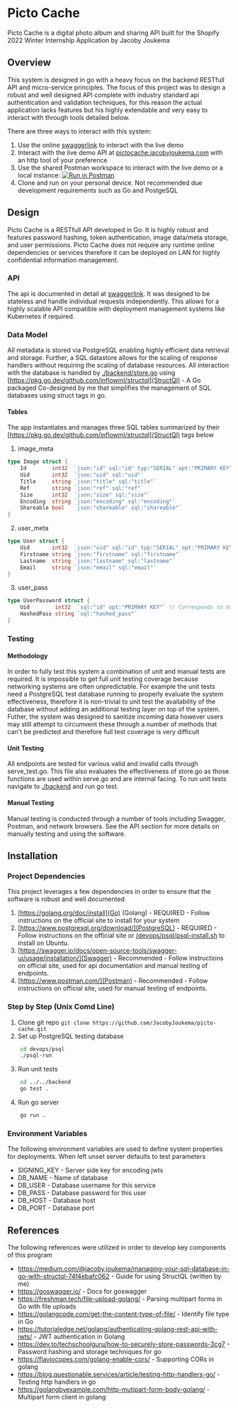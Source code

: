 # Picto Cache
Picto Cache is a digital photo album and sharing API built for the Shopify 2022 Winter Internship Application by Jacoby Joukema

## Overview
This system is designed in go with a heavy focus on the backend RESTfull API and micro-service principles. The focus of this project was to design a robust and well designed API complete with industry standard api authentication and validation techniques, for this reason the actual application lacks features but his highly extendable and very easy to interact with through tools detailed below.

There are three ways to interact with this system:

1. Use the online [swaggerlink](SwaggerDocs) to interact with the live demo
2. Interact with the live demo API at [pictocache.jacobyjoukema.com](pictocache.jacobyjoukema.com) with an http tool of your preference
3. Use the shared Postman workspace to interact with the live demo or a local instance: [![Run in Postman](https://run.pstmn.io/button.svg)](https://app.getpostman.com/run-collection/9043989-40ff35a4-5f77-47d8-a108-992eff445614?action=collection%2Ffork&collection-url=entityId%3D9043989-40ff35a4-5f77-47d8-a108-992eff445614%26entityType%3Dcollection)
4. Clone and run on your personal device. Not recommended due development requirements such as Go and PostgeSQL

## Design
Picto Cache is a RESTfull API developed in Go. It is highly robust and features password hashing, token authentication, image data/meta storage, and user permissions. Picto Cache does not require any runtime online dependencies or services therefore it can be deployed on LAN for highly confidential information management.

### API
The api is documented in detail at [swaggerlink](SwaggerDocs). It was designed to be stateless and handle individual requests independently. This allows for a highly scalable API compatible with deployment management systems like Kubernetes if required.

### Data Model
All metadata is stored via PostgreSQL enabling highly efficient data retrieval and storage. Further, a SQL datastore allows for the scaling of response handlers without requiring the scaling of database resources. All interaction with the database is handled by [./backend/store.go](backend/store.go) using [https://pkg.go.dev/github.com/inflowml/structql](StructQl) - A Go packaged Co-designed by me that simplifies the management of SQL databases using struct tags in go.

#### Tables
The app instantiates and manages three SQL tables summarized by their [https://pkg.go.dev/github.com/inflowml/structql](StructQl) tags below

1. image_meta
```go
type Image struct {
	Id        int32  `json:"id" sql:"id" typ:"SERIAL" opt:"PRIMARY KEY"`
	Uid       int32  `json:"uid" sql:"uid"`
	Title     string `json:"title" sql:"title"`
	Ref       string `json:"ref" sql:"ref"`
	Size      int32  `json:"size" sql:"size"`
	Encoding  string `json:"encoding" sql:"encoding"`
	Shareable bool   `json:"shareable" sql:"shareable"`
}
```
2. user_meta
```go
type User struct {
	Uid       int32  `json:"uid" sql:"id" typ:"SERIAL" opt:"PRIMARY KEY"`
	Firstname string `json:"firstname" sql:"firstname"`
	Lastname  string `json:"lastname" sql:"lastname"`
	Email     string `json:"email" sql:"email"`
}
```
3. user_pass
```go
type UserPassword struct {
	Uid        int32  `sql:"id" opt:"PRIMARY KEY"` // Corresponds to User Uid
	HashedPass string `sql:"hashed_pass"`
}
```

### Testing

#### Methodology
In order to fully test this system a combination of unit and manual tests are required. It is impossible to get full unit testing coverage because networking systems are often unpredictable. For example the unit tests need a PostgreSQL test database running to properly evaluate the system effectiveness, therefore it is non-trivial to unit test the availability of the database without adding an additional testing layer on top of the system. Futher, the system was designed to sanitize incoming data however users may still attempt to circumvent these through a number of methods that can't be predicted and therefore full test coverage is very difficult

#### Unit Testing
All endpoints are tested for various valid and invalid calls through serve_test.go. This file also evaluates the effectiveness of store.go as those functions are used within serve.go and are internal facing. To run unit tests navigate to [./backend](/backend) and run go test.

#### Manual Testing
Manual testing is conducted through a number of tools including Swagger, Postman, and network browsers. See the API section for more details on manually testing and using the software.

## Installation

### Project Dependencies
This project leverages a few dependencies in order to ensure that the software is robust and well documented

1. [https://golang.org/doc/install](Go) (Golang) - REQUIRED - Follow instructions on the official site to install for your system
2. [https://www.postgresql.org/download/](PostgreSQL) - REQUIRED - Follow instructions on the official site or [/devops/psql/psql-install.sh](/devops/psql/psql-install.sh) to install on Ubuntu.
3. [https://swagger.io/docs/open-source-tools/swagger-ui/usage/installation/](Swagger) - Recommended - Follow instructions on official site, used for api documentation and manual testing of endpoints.
4. [https://www.postman.com/](Postman) - Recommended - Follow instructions on official site, used for manual testing of endpoints.

### Step by Step (Unix Comd Line)
1. Clone git repo `git clone https://github.com/JacobyJoukema/picto-cache.git`
2. Set up PostgreSQL testing database
```bash
    cd devops/psql
    ./psql-run
```
3. Run unit tests
```bash
    cd ../../backend
    go test .
```
4. Run go server
```bash
    go run .
```

### Environment Variables
The following environment variables are used to define system properties for deployments. When left unset server defaults to test parameters
- SIGNING_KEY - Server side key for encoding jwts
- DB_NAME - Name of database
- DB_USER - Database username for this service
- DB_PASS - Database password for this user
- DB_HOST - Database host
- DB_PORT - Database port

## References
The following references were utilized in order to develop key components of this program

- https://medium.com/@jacoby.joukema/managing-your-sql-database-in-go-with-structql-74f4ebafc062 - Guide for using StructQL (written by me)
- https://goswagger.io/ - Docs for goswagger
- https://freshman.tech/file-upload-golang/ - Parsing multipart forms in Go with file uploads
- https://golangcode.com/get-the-content-type-of-file/ - Identify file type in Go
- https://tutorialedge.net/golang/authenticating-golang-rest-api-with-jwts/ - JWT authentication in Golang
- https://dev.to/techschoolguru/how-to-securely-store-passwords-3cg7 - Password hashing and storage techniques for go
- https://flaviocopes.com/golang-enable-cors/ - Supporting CORs in golang
- https://blog.questionable.services/article/testing-http-handlers-go/ - Testing http handlers in go
- https://golangbyexample.com/http-mutipart-form-body-golang/ - Multipart form client in golang

